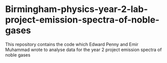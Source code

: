 # Birmingham-physics-year-2-lab-project-emission-spectra-of-noble-gases
This repository contains the code which Edward Penny and Emir Muhammad wrote to analyse data for the year 2 project emission spectra of noble gases
